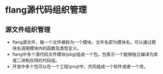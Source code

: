 # flang源代码组织管理

## 源文件组织管理

+ flang源文件，每一个文件被称为一个模块，文件名即为模块名。可以通过模块名调用模块内的函数及类型定义。
+ flang中多个源代码文件模块(pkg)组成一个包。包表示一个能够独立编译为库或二进制应用的代码组。
+ 开发中多个包可以在一个工程(proj)中，共同组成一个软件或者一个库。



